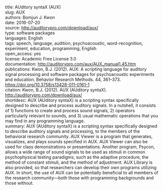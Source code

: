 title: AUditory syntaX (AUX)  
slug: AUX  
authors: Bomjun J. Kwon  
date: 2016-07-20  
source: http://auditorypro.com/download/aux/  
type: software packages  
languages: English  
tags: speech, language, audition, psychoacoustic, word-recognition, experiment, education, programming, English  
open_access: yes  
license: Academic Free License 3.0  
documentation: http://auditorypro.com/aux/AUX_manual1.45.htm  
publications: Kwon, B.J. (2012). AUX: A scripting language for auditory signal processing and software packages for psychoacoustic experiments and education. Behavior Research Methods. 44, 361–373. https://doi.org/10.3758/s13428-011-0161-1  
citation: Kwon, B.J. (2012). AUX (AUditory syntaX). http://auditorypro.com/download/aux/   
shortdesc: AUX (AUditory syntaX) is a scripting syntax specifically designed to describe and process auditory signals. In a nutshell, it consists of 1) functions to create and process sound signals, 2) operators particularly relevant to sounds, and 3) usual mathematic operations that you may find in any programming language.  
summary: AUX (AUditory syntaX) is a scripting syntax specifically designed to describe auditory signals and processing, to the members of the behavioral research community. AUX Viewer is a program that generates, visualizes, and plays sounds specified in AUX. AUX Viewer can also be used for class demonstrations or presentations. Another program, Psycon, allows a wide range of sound signals to be used as stimuli in common psychophysical testing paradigms, such as the adaptive procedure, the method of constant stimuli, and the method of adjustment. AUX Library is also provided, so that researchers can develop their own programs utilizing AUX. In short, the use of AUX can be potentially beneficial to all members of the research community—both those with programming backgrounds and those without.  
